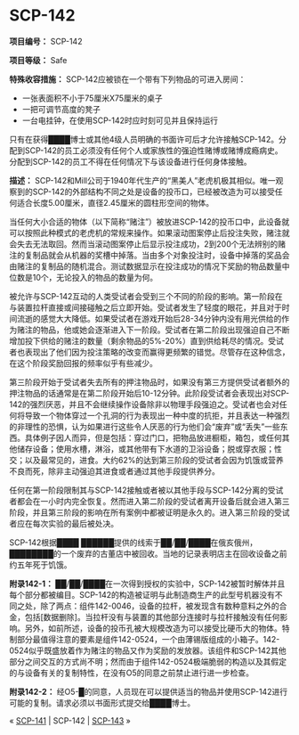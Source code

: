 # SCP-142
                        


**项目编号：** SCP-142

**项目等级：** Safe

**特殊收容措施：** SCP-142应被锁在一个带有下列物品的可进入房间：

- 一张表面积不小于75厘米X75厘米的桌子
- 一把可调节高度的凳子
- 一台电挂钟，在使用SCP-142时应时刻可见并且保持运行

只有在获得████博士或其他4级人员明确的书面许可后才允许接触SCP-142。分配到SCP-142的员工必须没有任何个人或家族性的强迫性赌博或赌博成瘾病史。分配到SCP-142的员工不得在任何情况下与该设备进行任何身体接触。

**描述：** SCP-142和Mill公司于1940年代生产的“黑美人”老虎机极其相似。唯一观察到的SCP-142的外部结构不同之处是设备的投币口，已经被改造为可以接受任何适合长度5.00厘米，直径2.45厘米的圆柱形空间的物体。

当任何大小合适的物体（以下简称“赌注”）被放进SCP-142的投币口中，此设备就可以按照此种模式的老虎机的常规来操作。如果滚动图案停止后投注失败，赌注就会失去无法取回。然而当滚动图案停止后显示投注成功，2到200个无法辨别的赌注的复制品就会从机器的奖槽中掉落。当由多个对象投注时，设备中掉落的奖品会由赌注的复制品的随机混合。测试数据显示在投注成功的情况下奖励的物品数量中位数是10个，无论投入的物品的数量为何。

被允许与SCP-142互动的人类受试者会受到三个不同的阶段的影响。第一阶段在与装置拉杆直接或间接碰触之后立即开始。受试者发生了轻度的眼花，并且对于时间流逝的感觉大大降低。如果受试者在游戏开始后28-34分钟内没有用光供给的作为赌注的物品，他或她会逐渐进入下一阶段。受试者在第二阶段出现强迫自己不断增加投下供给的赌注的数量（剩余物品的5%-20%）直到供给耗尽的情况。受试者也表现出了他们因为投注策略的改变而赢得更频繁的错觉。尽管存在这种信念，在这个阶段奖励回报的频率似乎有些减少。

第三阶段开始于受试者失去所有的押注物品时，如果没有第三方提供受试者额外的押注物品的话通常是在第二阶段开始后10-12分钟。此阶段受试者会表现出对SCP-142的强烈厌恶，并且不会继续操作设备除非以物理手段强迫之。受试者也会对任何将导致一个物体穿过一个孔洞的行为表现出一种中度的抗拒，并且表达一种强烈的非理性的恐惧，认为如果进行这些令人厌恶的行为他们会“废弃”或“丢失”一些东西。具体例子因人而异，但是包括：穿过门口，把物品放进橱柜，箱包，或任何其他储存设备；使用水槽，淋浴，或其他带有下水道的卫浴设备；脱或穿衣服；性交；以及最常见的，进食。大约62%的达到第三阶段的受试者会因为饥饿或营养不良而死，除非主动强迫其进食或者通过其他手段提供养分。

任何在第一阶段限制其与SCP-142接触或者被以其他手段与SCP-142分离的受试者都会在一小时内完全恢复。然而进入第二阶段的受试者离开设备后就会进入第三阶段，并且第三阶段的影响在所有案例中都被证明是永久的。进入第三阶段的受试者应在每次实验的最后被处决。

SCP-142根据████ ██████提供的线索于██/██/████在俄亥俄州，████████的一个废弃的古董店中被回收。当地的记录表明店主在回收设备之前约五年死于饥饿。

**附录142-1：** ██/██/████在一次得到授权的实验中，SCP-142被暂时解体并且每个部分都被编目。SCP-142的构造被证明与此制造商生产的此型号机器没有不同之处，除了两点：组件142-0046，设备的拉杆，被发现含有数种意料之外的合金，包括[数据删除]。当拉杆没有与装置的其他部分连接时与拉杆接触没有任何影响。另外，如前所述，设备的投币孔被大规模改造为可以接受比硬币大的物体。特制部分最值得注意的要素是组件142-0524，一个由薄锡版组成的小箱子。142-0524似乎既盛放着作为赌注的物品又作为奖励的发放器。该组件和SCP-142其他部分之间交互的方式尚不明；然而由于组件142-0524极端脆弱的构造以及其假定的与设备有关的复制特性，在没有O5的同意之前禁止进行进一步检查。

**附录142-2：** 经O5-█的同意，人员现在可以提供适当的物品并使用SCP-142进行可能的复制。请求必须以书面形式提交给████博士。



« [SCP-141](/scp-141) | SCP-142 | [SCP-143](/scp-143) »





                    